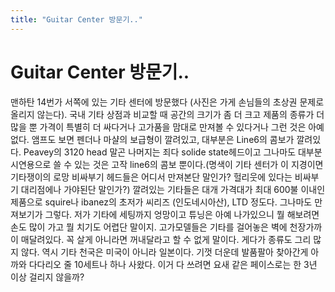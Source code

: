 ```yaml
---
title: "Guitar Center 방문기.."
---
```

# Guitar Center 방문기..

맨하탄 14번가 서쪽에 있는 기타 센터에 방문했다 (사진은 가게 손님들의 초상권 문제로 올리지 않는다).
국내 기타 상점과 비교할 때 공간의 크기가 좀 더 크고 제품의 종류가 더 많을 뿐 가격이 특별히 더 싸다거나 고가품을 맘대로 만져볼 수 있다거나 그런 것은 아예 없다. 앰프도 보면 펜더나 마샬의 보급형이 깔려있고, 대부분은 Line6의 콤보가 깔려있다. Peavey의 3120 head 말곤 나머지는 죄다 solide state헤드이고 그나마도 대부분 시연용으로 쓸 수 있는 것은 고작 line6의 콤보 뿐이다.(명색이 기타 센터가 이 지경이면 기타쟁이의 로망 비싸부기 헤드들은 어디서 만져본단 말인가? 헐리웃에 있다는 비싸부기 대리점에나 가야된단 말인가?)
깔려있는 기타들은 대개 가격대가 최대 600불 이내인 제품으로 squire나 ibanez의 초저가 씨리즈 (인도네시아산), LTD 정도다. 그나마도 만져보기가 그렇다. 저가 기타에 세팅까지 엉망이고 튜닝은 아예 나가있으니 뭘 해보려면 손도 많이 가고 뭘 치기도 어렵단 말이지. 
고가모델들은 기타를 걸어놓은 벽에 천장가까이 매달려있다. 꼭 살게 아니라면 꺼내달라고 할 수 없게 말이다. 게다가 종류도 그리 많지 않다. 역시 기타 천국은 미국이 아니라 일본이다.
기껏 더운데 발품팔아 찾아간게 아까와 다다리오 줄 10세트나 하나 사왔다. 이거 다 쓰려면 요새 같은 페이스로는 한 3년 이상 걸리지 않을까?


